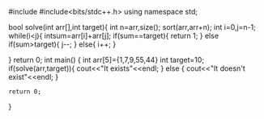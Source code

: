 #include <iostream>
#include<bits/stdc++.h>
using namespace std;

bool solve(int arr[],int target){
    int n=arr,size();
    sort(arr,arr+n);
    int i=0,j=n-1;
    while(i<j){
        intsum=arr[i]+arr[j];
        if(sum==target){
            return 1;
        }
        else if(sum>target){
            j--;
        }
        else{
            i++;
        }
    
}
return 0;
int main()
{
   int arr[5]={1,7,9,55,44}
   int target=10;
   if(solve(arr,target)){
       cout<<"It exists"<<endl;
   }
   else
   {
       cout<<"It doesn't exist"<<endl;
   }

    return 0;
}

